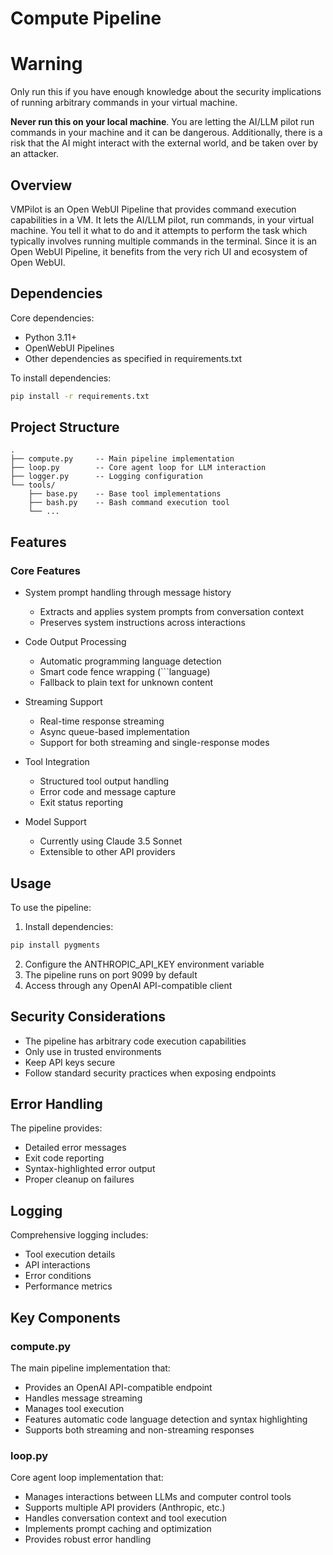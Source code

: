 # Compute Pipeline

# Warning
Only run this if you have enough knowledge about the security implications of running arbitrary commands in your virtual machine.

**Never run this on your local machine**. You are letting the AI/LLM pilot run commands in your machine and it can be dangerous. Additionally, there is a risk that the AI might interact with the external world, and be taken over by an attacker.

## Overview

VMPilot is an Open WebUI Pipeline that provides command execution capabilities in a VM. It lets the AI/LLM pilot, run commands, in your virtual machine. You tell it what to do and it attempts to perform the task which typically involves running multiple commands in the terminal. Since it is an Open WebUI Pipeline, it benefits from the very rich UI and ecosystem of Open WebUI.

## Dependencies

Core dependencies:
- Python 3.11+
- OpenWebUI Pipelines
- Other dependencies as specified in requirements.txt

To install dependencies:
```bash
pip install -r requirements.txt
```

## Project Structure

```
.
├── compute.py     -- Main pipeline implementation
├── loop.py        -- Core agent loop for LLM interaction
├── logger.py      -- Logging configuration
└── tools/
    ├── base.py    -- Base tool implementations
    ├── bash.py    -- Bash command execution tool
    └── ...
```


## Features

### Core Features
- System prompt handling through message history
  - Extracts and applies system prompts from conversation context
  - Preserves system instructions across interactions

- Code Output Processing
  - Automatic programming language detection
  - Smart code fence wrapping (\`\`\`language)
  - Fallback to plain text for unknown content

- Streaming Support
  - Real-time response streaming
  - Async queue-based implementation
  - Support for both streaming and single-response modes

- Tool Integration
  - Structured tool output handling
  - Error code and message capture
  - Exit status reporting

- Model Support
  - Currently using Claude 3.5 Sonnet
  - Extensible to other API providers

## Usage

To use the pipeline:

1. Install dependencies:
```bash
pip install pygments
```

2. Configure the ANTHROPIC_API_KEY environment variable
3. The pipeline runs on port 9099 by default
4. Access through any OpenAI API-compatible client

## Security Considerations

- The pipeline has arbitrary code execution capabilities
- Only use in trusted environments
- Keep API keys secure
- Follow standard security practices when exposing endpoints

## Error Handling

The pipeline provides:
- Detailed error messages
- Exit code reporting
- Syntax-highlighted error output
- Proper cleanup on failures

## Logging

Comprehensive logging includes:
- Tool execution details
- API interactions
- Error conditions
- Performance metrics

## Key Components

### compute.py

The main pipeline implementation that:
- Provides an OpenAI API-compatible endpoint
- Handles message streaming
- Manages tool execution
- Features automatic code language detection and syntax highlighting
- Supports both streaming and non-streaming responses

### loop.py

Core agent loop implementation that:
- Manages interactions between LLMs and computer control tools
- Supports multiple API providers (Anthropic, etc.)
- Handles conversation context and tool execution
- Implements prompt caching and optimization
- Provides robust error handling


